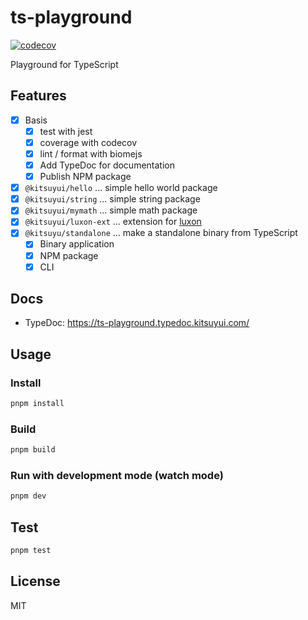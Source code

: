 # ts-playground

[![codecov](https://codecov.io/gh/kitsuyui/ts-playground/branch/main/graph/badge.svg?token=E6RO7KERTY)](https://codecov.io/gh/kitsuyui/ts-playground)

Playground for TypeScript

## Features

- [x] Basis
  - [x] test with jest
  - [x] coverage with codecov
  - [x] lint / format with biomejs
  - [x] Add TypeDoc for documentation
  - [x] Publish NPM package

- [x] `@kitsuyui/hello` ... simple hello world package
- [x] `@kitsuyui/string` ... simple string package
- [x] `@kitsuyui/mymath` ... simple math package
- [x] `@kitsuyui/luxon-ext` ... extension for [luxon](https://moment.github.io/luxon/)
- [x] `@kitsuyu/standalone` ... make a standalone binary from TypeScript
  - [x] Binary application
  - [x] NPM package
  - [x] CLI

## Docs

- TypeDoc: https://ts-playground.typedoc.kitsuyui.com/

## Usage

### Install

```sh
pnpm install
```

### Build

```sh
pnpm build
```

### Run with development mode (watch mode)

```sh
pnpm dev
```

## Test

```sh
pnpm test
```

## License

MIT
